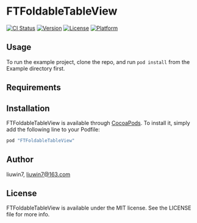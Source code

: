 # FTFoldableTableView

[![CI Status](http://img.shields.io/travis/liuwin7/FTFoldableTableView.svg?style=flat)](https://travis-ci.org/liuwin7/FTFoldableTableView)
[![Version](https://img.shields.io/cocoapods/v/FTFoldableTableView.svg?style=flat)](http://cocoapods.org/pods/FTFoldableTableView)
[![License](https://img.shields.io/cocoapods/l/FTFoldableTableView.svg?style=flat)](http://cocoapods.org/pods/FTFoldableTableView)
[![Platform](https://img.shields.io/cocoapods/p/FTFoldableTableView.svg?style=flat)](http://cocoapods.org/pods/FTFoldableTableView)

## Usage

To run the example project, clone the repo, and run `pod install` from the Example directory first.

## Requirements

## Installation

FTFoldableTableView is available through [CocoaPods](http://cocoapods.org). To install
it, simply add the following line to your Podfile:

```ruby
pod "FTFoldableTableView"
```

## Author

liuwin7, liuwin7@163.com

## License

FTFoldableTableView is available under the MIT license. See the LICENSE file for more info.
